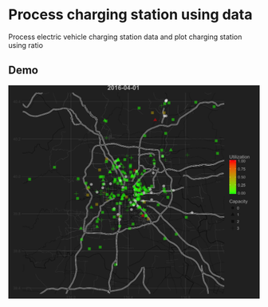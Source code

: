 # Process charging station using data

Process electric vehicle charging station data and plot charging station using ratio

## Demo
![Produced picture](./demo.png)
